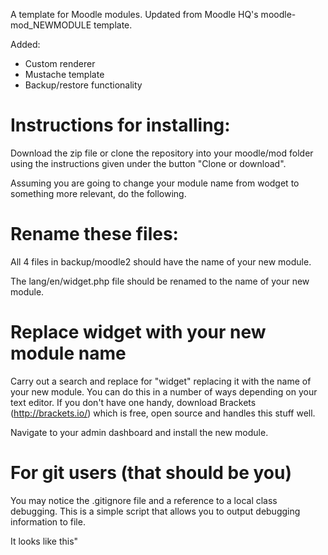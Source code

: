 A template for Moodle modules.  Updated from Moodle HQ's moodle-mod_NEWMODULE template.

Added:

 - Custom renderer
 - Mustache template
 - Backup/restore functionality

Instructions for installing:
============================

Download the zip file or clone the repository into your moodle/mod folder using the instructions given under the button "Clone or download".

Assuming you are going to change your module name from wodget to something more relevant, do the following.

Rename these files:
===================
All 4 files in backup/moodle2 should have the name of your new module.

The lang/en/widget.php file should be renamed to the name of your new module.

Replace widget with your new module name
========================================
Carry out a search and replace for "widget" replacing it with the name of your new module.  You can do this in a number of ways depending on your text editor.  If you don't have one handy, download Brackets (http://brackets.io/) which is free, open source and handles this stuff well.

Navigate to your admin dashboard and install the new module.

For git users (that should be you)
==================================
You may notice the .gitignore file and a reference to a local class debugging.  This is a simple script that allows you to output debugging information to file.

It looks like this"
<?php
namespace mod_widget\local;

class debugging {
    public static function logit($message, $value) {
        global $CFG;

        $file = fopen('mylog.log', 'a');

        if ($file) {
            fwrite($file, print_r($message, true));
            fwrite($file, print_r($value, true));
            fwrite($file, "\n");
            fclose($file);
        }
    }
}

Place the above code in a file called debugging.php.

Modify the file location (mylog.log) if desired.  Anywhere you want to view the contents of an object use:

\mod_widget\local\debugging::logit("What is in a widegt: ", $widget);

Using Xdebug
============
Brackets, Sublime, PHP Storm and many other editors or IDEs use this.

Windows users
=============
Whether by choice or not, many people are stuck with MS.  Xampp is a workable development environment.  Install the basic Xampp rather than the Moodle/Xampp package.  Install Moodle under htdocs and change the existing index file if desired.

Also install, at minumum, Git for Windows (even if you don't use it - and you should - you can use the git bash command line for many tasks).

This article is helpful for installing xdebug on xampp:
https://gist.github.com/odan/1abe76d373a9cbb15bed

